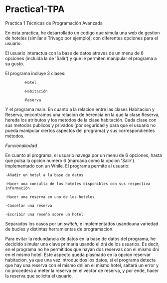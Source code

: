 # Practica1-TPA
Practica 1 Técnicas de Programación Avanzada

En esta practica, he desarrollado un codigo que simula una web de gestion de hoteles (similar a Trivago por ejemplo), con diferentes opciones para el usuario.

El usuario interactua con la base de datos atraves de un menu de 6 opciones (incluida la de 'Salir') y que le permiten manipular el programa a su gusto.

El programa incluye 3 clases:

            ·Hotel

            ·Habitación

            ·Reserva

Y el programa main. En cuanto a la relacion entre las clases Habitacion y Reserva, encontramos una relacion de herencia en la que la clase Reserva, hereda los atributos y los metodos de la clase habitación.
Cada clase con sus metodos publicos y privados (por seguridad y para que el usuario no pueda manipular ciertos aspectos del programa) y sus correspondientes métodos.

*Funcionaliodad*

En cuanto al programa, el usuario navega por un menu de 6 opciones, hasta que pulsa la opcion numero 6 (marcada como la opcion 'Salir'). Implementado con un While.
El programa permite al usuario:

    ·Añadir un hotel a la base de datos
    
    ·Hacer una consulta de los hoteles disponibles con sus respectiva información
    
    ·Hacer una reserva en uno de los hoteles
    
    ·Cancelar una reserva
    
    ·Escribir una reseña sobre un hotel
    
Separados los casos por un *switch*, e implementados usandouna variedad de bucles y distintas herramientas de programacion.

Para evitar la redundancia de datos en la base de datos del programa, he decidido simular una clave primaria usando el dni de los usuarios. Es decir, en el programa no he permitidos que hayan dos reservas con el mismo dni en el mismo hotel. Este aspecto queda plasmado en la opcion reservar habitacion, ya que una vez introducidos los datos, si el programa detecta que hay una reserva con el mismo dni en el mismo hotel, saltará un error y no procedera a meter la reserva en el vector de reserva, y por ende, hacer la reserva que solicita el usuario.

